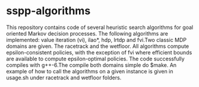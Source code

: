 # sspp-algorithms
This repository contains code of several heuristic search algorithms for goal oriented Markov decision processes. The following algorithms are implemented: value iteration (vi), ilao*, hdp, lrtdp and fvi.Two classic MDP domains are given. The racetrack and the wetfloor.
All algorithms compute epsilon-consistent policies, with the exception of fvi where efficient bounds are available to compute epsilon-optimal policies.
The code successfully compiles with g++-6.The compile both domains simple do $make.
An example of how to call the algorithms on a given instance is given in usage.sh under racetrack and wetfloor folders.

